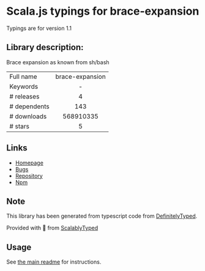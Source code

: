 
# Scala.js typings for brace-expansion

Typings are for version 1.1

## Library description:
Brace expansion as known from sh/bash

|                    |                 |
| ------------------ | :-------------: |
| Full name          | brace-expansion |
| Keywords           | - |
| # releases         | 4 |
| # dependents       | 143 |
| # downloads        | 568910335 |
| # stars            | 5 |

## Links
- [Homepage](https://github.com/juliangruber/brace-expansion)
- [Bugs](https://github.com/juliangruber/brace-expansion/issues)
- [Repository](https://github.com/juliangruber/brace-expansion)
- [Npm](https://www.npmjs.com/package/brace-expansion)
    


## Note
This library has been generated from typescript code from [DefinitelyTyped](https://definitelytyped.org).

Provided with :purple_heart: from [ScalablyTyped](https://github.com/oyvindberg/ScalablyTyped)

## Usage
See [the main readme](../../readme.md) for instructions.


